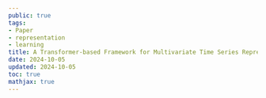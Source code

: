 ```yaml
---
public: true
tags:
- Paper
- representation
- learning
title: A Transformer-based Framework for Multivariate Time Series Representation Learning
date: 2024-10-05
updated: 2024-10-05
toc: true
mathjax: true
---
```



